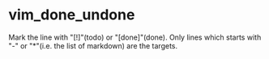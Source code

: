 # vim_done_undone
Mark the line with "[!]"(todo) or "[done]"(done).
Only lines which starts with "-" or "*"(i.e. the list of markdown) are the targets.
